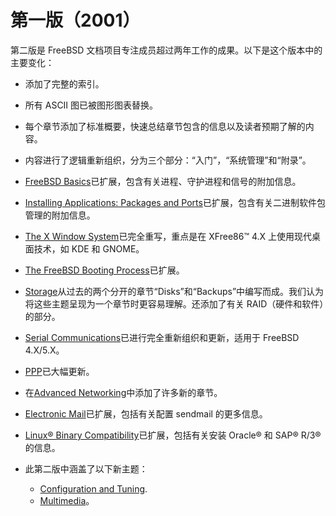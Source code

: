 # 第一版（2001）

第二版是 FreeBSD 文档项目专注成员超过两年工作的成果。以下是这个版本中的主要变化：

- 添加了完整的索引。
- 所有 ASCII 图已被图形图表替换。
- 每个章节添加了标准概要，快速总结章节包含的信息以及读者预期了解的内容。
- 内容进行了逻辑重新组织，分为三个部分：“入门”，“系统管理”和“附录”。
- [FreeBSD Basics](https://docs.freebsd.org/en/books/handbook/book/#basics)已扩展，包含有关进程、守护进程和信号的附加信息。
- [Installing Applications: Packages and Ports](https://docs.freebsd.org/en/books/handbook/book/#ports)已扩展，包含有关二进制软件包管理的附加信息。
- [The X Window System](https://docs.freebsd.org/en/books/handbook/book/#x11)已完全重写，重点是在 XFree86™ 4.X 上使用现代桌面技术，如 KDE 和 GNOME。
- [The FreeBSD Booting Process](https://docs.freebsd.org/en/books/handbook/book/#boot)已扩展。
- [Storage](https://docs.freebsd.org/en/books/handbook/book/#disks)从过去的两个分开的章节“Disks”和“Backups”中编写而成。我们认为将这些主题呈现为一个章节时更容易理解。还添加了有关 RAID（硬件和软件）的部分。
- [Serial Communications](https://docs.freebsd.org/en/books/handbook/book/#serialcomms)已进行完全重新组织和更新，适用于 FreeBSD 4.X/5.X。
- [PPP](https://docs.freebsd.org/en/books/handbook/book/#ppp-and-slip)已大幅更新。
- 在[Advanced Networking](https://docs.freebsd.org/en/books/handbook/book/#advanced-networking)中添加了许多新的章节。
- [Electronic Mail](https://docs.freebsd.org/en/books/handbook/book/#mail)已扩展，包括有关配置 sendmail 的更多信息。
- [Linux® Binary Compatibility](https://docs.freebsd.org/en/books/handbook/book/#linuxemu)已扩展，包括有关安装 Oracle® 和 SAP® R/3® 的信息。
- 此第二版中涵盖了以下新主题：

  - [Configuration and Tuning](https://docs.freebsd.org/en/books/handbook/book/#config-tuning).
  - [Multimedia](https://docs.freebsd.org/en/books/handbook/book/#multimedia)。
